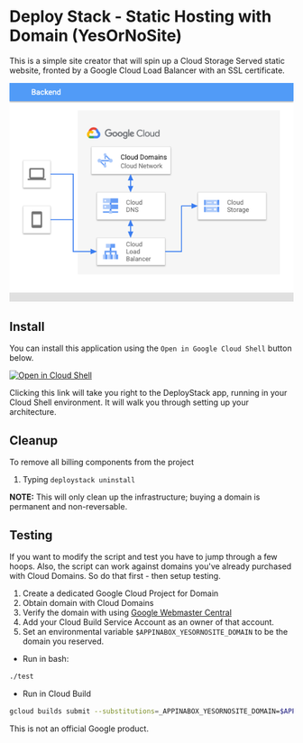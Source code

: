 # Deploy Stack - Static Hosting with Domain (YesOrNoSite) 

This is a simple site creator that will spin up a Cloud Storage Served static
website, fronted by a Google Cloud Load Balancer with an SSL certificate. 

![ToDo architecture](architecture.png)

## Install
You can install this application using the `Open in Google Cloud Shell` button 
below. 


<a href="https://ssh.cloud.google.com/cloudshell/editor?cloudshell_git_repo=https%3A%2F%2Fgithub.com%2FGoogleCloudPlatform%2Fdeploystack-static-hosting-with-domain&shellonly=true&cloudshell_image=gcr.io/ds-artifacts-cloudshell/deploystack_custom_image" target="_new">
    <img alt="Open in Cloud Shell" src="https://gstatic.com/cloudssh/images/open-btn.svg">
</a>

Clicking this link will take you right to the DeployStack app, running in your 
Cloud Shell environment. It will walk you through setting up your architecture.  

## Cleanup 
To remove all billing components from the project
1. Typing `deploystack uninstall`

**NOTE:** This will only clean up the infrastructure;  buying a domain is permanent
and non-reversable. 

## Testing
If you want to modify the script and test you have to jump through a few hoops. 
Also, the script can work against domains you've already purchased with Cloud
Domains. So do that first - then setup testing. 

1. Create a dedicated Google Cloud Project for Domain
1. Obtain domain with Cloud Domains
1. Verify the domain with using [Google Webmaster Central](https://www.google.com/webmasters/verification/home)
1. Add your Cloud Build Service Account as an owner of that account. 
1. Set an environmental variable `$APPINABOX_YESORNOSITE_DOMAIN` to be the domain you reserved.

* Run in bash:
```bash
./test
```
* Run in Cloud Build
```bash
gcloud builds submit --substitutions=_APPINABOX_YESORNOSITE_DOMAIN=$APPINABOX_YESORNOSITE_DOMAIN --config=test.yaml .
```

This is not an official Google product.